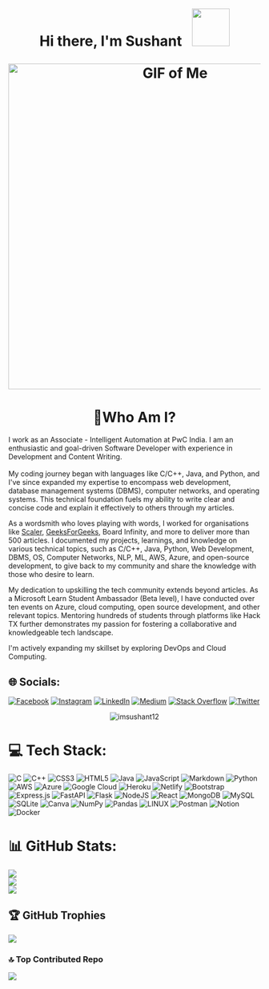 <h1 align="center">Hi there, I'm Sushant &nbsp; <img src ="https://media.giphy.com/media/ujrj9aoOdNvXO/giphy.gif" width="75"</h1>

<p align="center"> 
<img align="center" alt="GIF of Me" src="https://raw.githubusercontent.com/abhisheknaiidu/abhisheknaiidu/master/code.gif" width="650px"/>
</p>

<h1 align="center">💫Who Am I?</h1>
I work as an Associate - Intelligent Automation at PwC India. I am an enthusiastic and goal-driven Software Developer with experience in Development and Content Writing.
<br><br>
My coding journey began with languages like C/C++, Java, and Python, and I've since expanded my expertise to encompass web development, database management systems (DBMS), computer networks, and operating systems. This technical foundation fuels my ability to write clear and concise code and explain it effectively to others through my articles.

As a wordsmith who loves playing with words, I worked for organisations like [Scaler](https://www.scaler.com/topics/author/sushant-gaurav/), [GeeksForGeeks](https://auth.geeksforgeeks.org/user/imsushant12), Board Infinity, and more to deliver more than 500 articles. I documented my projects, learnings, and knowledge on various technical topics, such as C/C++, Java, Python, Web Development, DBMS, OS, Computer Networks, NLP, ML, AWS, Azure, and open-source development, to give back to my community and share the knowledge with those who desire to learn.

My dedication to upskilling the tech community extends beyond articles. As a Microsoft Learn Student Ambassador (Beta level), I have conducted over ten events on Azure, cloud computing, open source development, and other relevant topics. Mentoring hundreds of students through platforms like Hack TX further demonstrates my passion for fostering a collaborative and knowledgeable tech landscape.

I'm actively expanding my skillset by exploring DevOps and Cloud Computing. 


## 🌐 Socials:
[![Facebook](https://img.shields.io/badge/Facebook-%231877F2.svg?logo=Facebook&logoColor=white)](https://facebook.com/sushantgaurav57) [![Instagram](https://img.shields.io/badge/Instagram-%23E4405F.svg?logo=Instagram&logoColor=white)](https://instagram.com/_im_sushant) [![LinkedIn](https://img.shields.io/badge/LinkedIn-%230077B5.svg?logo=linkedin&logoColor=white)](https://linkedin.com/in/sushant-gaurav) [![Medium](https://img.shields.io/badge/Medium-12100E?logo=medium&logoColor=white)](https://medium.com/@sushantgaurav57) [![Stack Overflow](https://img.shields.io/badge/-Stackoverflow-FE7A16?logo=stack-overflow&logoColor=white)](https://stackoverflow.com/users/15053615) [![Twitter](https://img.shields.io/badge/Twitter-%231DA1F2.svg?logo=Twitter&logoColor=white)](https://twitter.com/_im_sushant) 

<p align="center"> <img src="https://komarev.com/ghpvc/?username=imsushant12&label=Profile%20views&color=orange&style=flat" alt="imsushant12" /></p>

# 💻 Tech Stack:
![C](https://img.shields.io/badge/c-%2300599C.svg?style=plastic&logo=c&logoColor=white) ![C++](https://img.shields.io/badge/c++-%2300599C.svg?style=plastic&logo=c%2B%2B&logoColor=white) ![CSS3](https://img.shields.io/badge/css3-%231572B6.svg?style=plastic&logo=css3&logoColor=white) ![HTML5](https://img.shields.io/badge/html5-%23E34F26.svg?style=plastic&logo=html5&logoColor=white) ![Java](https://img.shields.io/badge/java-%23ED8B00.svg?style=plastic&logo=java&logoColor=white) ![JavaScript](https://img.shields.io/badge/javascript-%23323330.svg?style=plastic&logo=javascript&logoColor=%23F7DF1E) ![Markdown](https://img.shields.io/badge/markdown-%23000000.svg?style=plastic&logo=markdown&logoColor=white) ![Python](https://img.shields.io/badge/python-3670A0?style=plastic&logo=python&logoColor=ffdd54) ![AWS](https://img.shields.io/badge/AWS-%23FF9900.svg?style=plastic&logo=amazon-aws&logoColor=white) ![Azure](https://img.shields.io/badge/azure-%230072C6.svg?style=plastic&logo=azure-devops&logoColor=white) ![Google Cloud](https://img.shields.io/badge/Google%20Cloud-%234285F4.svg?style=plastic&logo=google-cloud&logoColor=white) ![Heroku](https://img.shields.io/badge/heroku-%23430098.svg?style=plastic&logo=heroku&logoColor=white) ![Netlify](https://img.shields.io/badge/netlify-%23000000.svg?style=plastic&logo=netlify&logoColor=#00C7B7) ![Bootstrap](https://img.shields.io/badge/bootstrap-%23563D7C.svg?style=plastic&logo=bootstrap&logoColor=white) ![Express.js](https://img.shields.io/badge/express.js-%23404d59.svg?style=plastic&logo=express&logoColor=%2361DAFB) ![FastAPI](https://img.shields.io/badge/FastAPI-005571?style=plastic&logo=fastapi) ![Flask](https://img.shields.io/badge/flask-%23000.svg?style=plastic&logo=flask&logoColor=white) ![NodeJS](https://img.shields.io/badge/node.js-6DA55F?style=plastic&logo=node.js&logoColor=white) ![React](https://img.shields.io/badge/react-%2320232a.svg?style=plastic&logo=react&logoColor=%2361DAFB) ![MongoDB](https://img.shields.io/badge/MongoDB-%234ea94b.svg?style=plastic&logo=mongodb&logoColor=white) ![MySQL](https://img.shields.io/badge/mysql-%2300f.svg?style=plastic&logo=mysql&logoColor=white) ![SQLite](https://img.shields.io/badge/sqlite-%2307405e.svg?style=plastic&logo=sqlite&logoColor=white) ![Canva](https://img.shields.io/badge/Canva-%2300C4CC.svg?style=plastic&logo=Canva&logoColor=white) ![NumPy](https://img.shields.io/badge/numpy-%23013243.svg?style=plastic&logo=numpy&logoColor=white) ![Pandas](https://img.shields.io/badge/pandas-%23150458.svg?style=plastic&logo=pandas&logoColor=white) ![LINUX](https://img.shields.io/badge/Linux-FCC624?style=plastic&logo=linux&logoColor=black) ![Postman](https://img.shields.io/badge/Postman-FF6C37?style=plastic&logo=postman&logoColor=white) ![Notion](https://img.shields.io/badge/Notion-%23000000.svg?style=plastic&logo=notion&logoColor=white) ![Docker](https://img.shields.io/badge/docker-%230db7ed.svg?style=plastic&logo=docker&logoColor=white)
# 📊 GitHub Stats:
![](https://github-readme-stats.vercel.app/api?username=imsushant12&theme=blueberry&hide_border=false&include_all_commits=true&count_private=true)<br/>
![](https://github-readme-streak-stats.herokuapp.com/?user=imsushant12&theme=blueberry&hide_border=false)<br/>
![](https://github-readme-stats.vercel.app/api/top-langs/?username=imsushant12&theme=blueberry&hide_border=false&include_all_commits=true&count_private=true&layout=compact)

## 🏆 GitHub Trophies
![](https://github-profile-trophy.vercel.app/?username=imsushant12&theme=radical&no-frame=false&no-bg=false&margin-w=4)

### 🔝 Top Contributed Repo
![](https://github-contributor-stats.vercel.app/api?username=imsushant12&limit=5&theme=tokyonight&combine_all_yearly_contributions=true)







